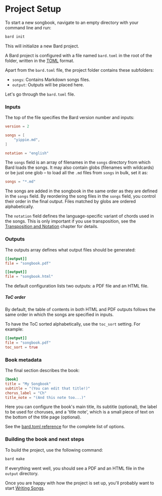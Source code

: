 # Project Setup

To start a new songbook, navigate to an empty directory with your command line and run:

```bash
bard init
```

This will initialize a new Bard project.

A Bard project is configured with a file named `bard.toml` in the root of the folder,
written in the [TOML](https://toml.io/en/) format.

Apart from the `bard.toml` file, the project folder contains these subfolders:
 - `songs`: Contains Markdown songs files.
 - `output`: Outputs will be placed here.

Let's go through the `bard.toml` file.

### Inputs

The top of the file specifies the Bard version number and inputs:

```toml
version = 2

songs = [
    "yippie.md",
]

notation = "english"
```

The `songs` field is an array of filenames in the `songs` directory from which Bard loads the songs.
It may also contain globs (filenames with wildcards)
or be just one glob &ndash; to load all the `.md` files from `songs` in bulk, set it as:

```toml
songs = "*.md"
```

The songs are added in the songbook in the same order as they are defined
in the `songs` field. By reordering the song files in the `songs` field,
you control their order in the final output. Files matched by globs are ordered
alphabetically.

The `notation` field defines the language-specific variant of chords
used in the songs. This is only important if you use transposition,
see the [Transposition and Notation](./transposition.md) chapter for details.

### Outputs

The outputs array defines what output files should be generated:

```toml
[[output]]
file = "songbook.pdf"

[[output]]
file = "songbook.html"
```

The default configuration lists two outputs: a PDF file and an HTML file.

##### ToC order

By default, the table of contents in both HTML and PDF outputs follows the same order
in which the songs are specified in inputs.

To have the ToC sorted alphabetically, use the `toc_sort` setting. For example:

```toml
[[output]]
file = "songbook.pdf"
toc_sort = true
```

### Book metadata

The final section describes the book:

```toml
[book]
title = "My Songbook"
subtitle = "(You can edit that title!)"
chorus_label = "Ch"
title_note = "(And this note too...)"
```

Here you can configure the book's main title, its subtitle (optional),
the label to be used for choruses, and a 'title note', which is a small piece of text
on the bottom of the title page (optional).

See the [bard.toml reference](./bard.toml.md) for the complete list of options.

### Building the book and next steps

To build the project, use the following command:

```bash
bard make
```

If everything went well, you should see a PDF and an HTML file in the `output` directory.

Once you are happy with how the project is set up, you'll probably want to start [Writing Songs](./songs.md).
